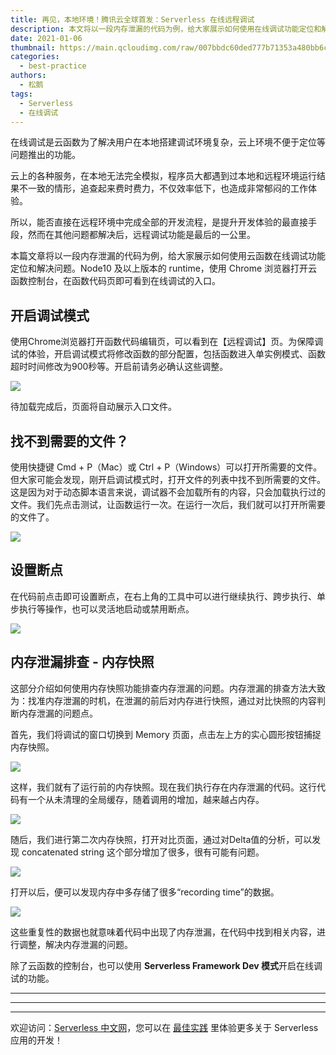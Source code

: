 ```yaml
---
title: 再见，本地环境！腾讯云全球首发：Serverless 在线远程调试
description: 本文将以一段内存泄漏的代码为例，给大家展示如何使用在线调试功能定位和解决问题
date: 2021-01-06
thumbnail: https://main.qcloudimg.com/raw/007bbdc60ded777b71353a480bb6cb66.jpg
categories:
  - best-practice
authors:
  - 松鹅
tags:
  - Serverless
  - 在线调试
---
```


在线调试是云函数为了解决用户在本地搭建调试环境复杂，云上环境不便于定位等问题推出的功能。

云上的各种服务，在本地无法完全模拟，程序员大都遇到过本地和远程环境运行结果不一致的情形，追查起来费时费力，不仅效率低下，也造成非常郁闷的工作体验。

所以，能否直接在远程环境中完成全部的开发流程，是提升开发体验的最直接手段，然而在其他问题都解决后，远程调试功能是最后的一公里。

本篇文章将以一段内存泄漏的代码为例，给大家展示如何使用云函数在线调试功能定位和解决问题。Node10 及以上版本的 runtime，使用 Chrome 浏览器打开云函数控制台，在函数代码页即可看到在线调试的入口。

## 开启调试模式

使用Chrome浏览器打开函数代码编辑页，可以看到在【远程调试】页。为保障调试的体验，开启调试模式将修改函数的部分配置，包括函数进入单实例模式、函数超时时间修改为900秒等。开启前请务必确认这些调整。

![](https://main.qcloudimg.com/raw/a0f3bc3fcb92b6f2ce15e5fb4ce6f6d3.png)

待加载完成后，页面将自动展示入口文件。

## 找不到需要的文件？

使用快捷键 Cmd + P（Mac）或 Ctrl + P（Windows）可以打开所需要的文件。但大家可能会发现，刚开启调试模式时，打开文件的列表中找不到所需要的文件。
这是因为对于动态脚本语言来说，调试器不会加载所有的内容，只会加载执行过的文件。我们先点击测试，让函数运行一次。在运行一次后，我们就可以打开所需要的文件了。

![](https://main.qcloudimg.com/raw/92dc6684760ab1494d92fc3ecd15a3d8.png)



## 设置断点

在代码前点击即可设置断点，在右上角的工具中可以进行继续执行、跨步执行、单步执行等操作，也可以灵活地启动或禁用断点。

![](https://main.qcloudimg.com/raw/9011a1f90d376cdb09490c9292fd31ba.png)

## 内存泄漏排查 - 内存快照

这部分介绍如何使用内存快照功能排查内存泄漏的问题。内存泄漏的排查方法大致为：找准内存泄漏的时机，在泄漏的前后对内存进行快照，通过对比快照的内容判断内存泄漏的问题点。

首先，我们将调试的窗口切换到 Memory 页面，点击左上方的实心圆形按钮捕捉内存快照。

![](https://main.qcloudimg.com/raw/a0e7d82647a863614d53c8fa38720059.png)

这样，我们就有了运行前的内存快照。现在我们执行存在内存泄漏的代码。这行代码有一个从未清理的全局缓存，随着调用的增加，越来越占内存。

![](https://main.qcloudimg.com/raw/44cc6ed0029efe5b4e1b793cec8b7e8e.png)

随后，我们进行第二次内存快照，打开对比页面，通过对Delta值的分析，可以发现 concatenated string 这个部分增加了很多，很有可能有问题。


![](https://main.qcloudimg.com/raw/45e324ad9269a17f5082adc9812e2420.png)

打开以后，便可以发现内存中多存储了很多“recording time”的数据。

![](https://main.qcloudimg.com/raw/d24d71be88c697bc85096bf476a35b18.png)

这些重复性的数据也就意味着代码中出现了内存泄漏，在代码中找到相关内容，进行调整，解决内存泄漏的问题。

除了云函数的控制台，也可以使用 **Serverless Framework Dev 模式**开启在线调试的功能。

---

---
<div id='scf-deploy-iframe-or-md'></div>

---

欢迎访问：[Serverless 中文网](https://serverlesscloud.cn/)，您可以在 [最佳实践](https://serverlesscloud.cn/best-practice) 里体验更多关于 Serverless 应用的开发！